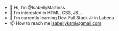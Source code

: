 - 👋 Hi, I’m @IsabellyMartinss
- 👀 I’m interested in HTML, CSS, JS...
- 🌱 I’m currently learning Dev. Full Stack Jr in Labenu
- 📫 How to reach me isabellyksml@gmail.com

<!---
IsabellyMartinss/IsabellyMartinss is a ✨ special ✨ repository because its `README.md` (this file) appears on your GitHub profile.
You can click the Preview link to take a look at your changes.
--->
